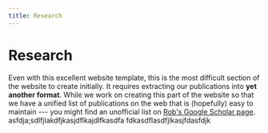 ```yaml
---
title: Research
---
```


# <i class="fas fa-microscope"></i>Research

Even with this excellent website template, this is the most difficult section of the website to create initially.  It requires 
extracting our publications into **yet another format**.  While we work on creating this part of the website so that we have 
a unified list of publications on the web that is (hopefully) easy to maintain --- you might find an unofficial list on 
[Rob's Google Scholar page](https://scholar.google.com/citations?user=H36hOqEAAAAJ&hl=en).
asfdja;sdlfjlakdfjkasjdflkajdlfkasdfa
fdkasdflasdfjlkasjfdasfdjk
